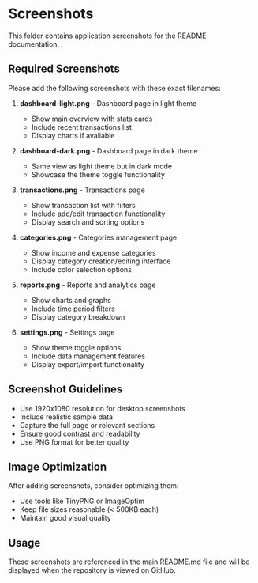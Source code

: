 # Screenshots

This folder contains application screenshots for the README documentation.

## Required Screenshots

Please add the following screenshots with these exact filenames:

1. **dashboard-light.png** - Dashboard page in light theme
   - Show main overview with stats cards
   - Include recent transactions list
   - Display charts if available

2. **dashboard-dark.png** - Dashboard page in dark theme
   - Same view as light theme but in dark mode
   - Showcase the theme toggle functionality

3. **transactions.png** - Transactions page
   - Show transaction list with filters
   - Include add/edit transaction functionality
   - Display search and sorting options

4. **categories.png** - Categories management page
   - Show income and expense categories
   - Display category creation/editing interface
   - Include color selection options

5. **reports.png** - Reports and analytics page
   - Show charts and graphs
   - Include time period filters
   - Display category breakdown

6. **settings.png** - Settings page
   - Show theme toggle options
   - Include data management features
   - Display export/import functionality

## Screenshot Guidelines

- Use 1920x1080 resolution for desktop screenshots
- Include realistic sample data
- Capture the full page or relevant sections
- Ensure good contrast and readability
- Use PNG format for better quality

## Image Optimization

After adding screenshots, consider optimizing them:
- Use tools like TinyPNG or ImageOptim
- Keep file sizes reasonable (< 500KB each)
- Maintain good visual quality

## Usage

These screenshots are referenced in the main README.md file and will be displayed when the repository is viewed on GitHub. 
